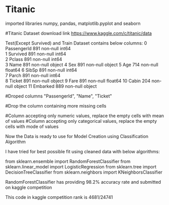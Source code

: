 # Titanic
imported libraries numpy, pandas, matplotlib.pyplot and seaborn

#Titanic Dataset download link
https://www.kaggle.com/c/titanic/data

Test(Except Survived) and Train Dataset contains below columns:
 0   PassengerId  891 non-null    int64  
 1   Survived     891 non-null    int64  
 2   Pclass       891 non-null    int64  
 3   Name         891 non-null    object 
 4   Sex          891 non-null    object 
 5   Age          714 non-null    float64
 6   SibSp        891 non-null    int64  
 7   Parch        891 non-null    int64  
 8   Ticket       891 non-null    object 
 9   Fare         891 non-null    float64
 10  Cabin        204 non-null    object 
 11  Embarked     889 non-null    object

#Droped columns "PassengerId", "Name", "Ticket"

#Drop the column containing more missing cells

#Column accepting only numeric values, replace the empty cells with mean of values
#Column accepting only categorical values, replace the empty cells with mode of values

Now the Data is ready to use for Model Creation using Classification Algorithm

I have tried for best possible fit using cleaned data with below algorithms:

from sklearn.ensemble import RandomForestClassifier
from sklearn.linear_model import LogisticRegression
from sklearn.tree import DecisionTreeClassifier
from sklearn.neighbors import KNeighborsClassifier

RandomForestClassifier has providing 98.2% accuracy rate and submitted on kaggle competition

This code in kaggle competition rank is 4681/24741
